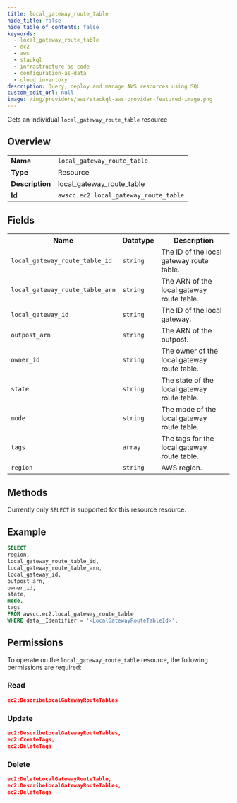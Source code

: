 ```yaml
---
title: local_gateway_route_table
hide_title: false
hide_table_of_contents: false
keywords:
  - local_gateway_route_table
  - ec2
  - aws
  - stackql
  - infrastructure-as-code
  - configuration-as-data
  - cloud inventory
description: Query, deploy and manage AWS resources using SQL
custom_edit_url: null
image: /img/providers/aws/stackql-aws-provider-featured-image.png
---
```

Gets an individual <code>local_gateway_route_table</code> resource

## Overview
<table><tbody>
<tr><td><b>Name</b></td><td><code>local_gateway_route_table</code></td></tr>
<tr><td><b>Type</b></td><td>Resource</td></tr>
<tr><td><b>Description</b></td><td>local_gateway_route_table</td></tr>
<tr><td><b>Id</b></td><td><code>awscc.ec2.local_gateway_route_table</code></td></tr>
</tbody></table>

## Fields
<table><tbody>
<tr><th>Name</th><th>Datatype</th><th>Description</th></tr>
<tr><td><code>local_gateway_route_table_id</code></td><td><code>string</code></td><td>The ID of the local gateway route table.</td></tr>
<tr><td><code>local_gateway_route_table_arn</code></td><td><code>string</code></td><td>The ARN of the local gateway route table.</td></tr>
<tr><td><code>local_gateway_id</code></td><td><code>string</code></td><td>The ID of the local gateway.</td></tr>
<tr><td><code>outpost_arn</code></td><td><code>string</code></td><td>The ARN of the outpost.</td></tr>
<tr><td><code>owner_id</code></td><td><code>string</code></td><td>The owner of the local gateway route table.</td></tr>
<tr><td><code>state</code></td><td><code>string</code></td><td>The state of the local gateway route table.</td></tr>
<tr><td><code>mode</code></td><td><code>string</code></td><td>The mode of the local gateway route table.</td></tr>
<tr><td><code>tags</code></td><td><code>array</code></td><td>The tags for the local gateway route table.</td></tr>
<tr><td><code>region</code></td><td><code>string</code></td><td>AWS region.</td></tr>

</tbody></table>

## Methods
Currently only <code>SELECT</code> is supported for this resource resource.

## Example
```sql
SELECT
region,
local_gateway_route_table_id,
local_gateway_route_table_arn,
local_gateway_id,
outpost_arn,
owner_id,
state,
mode,
tags
FROM awscc.ec2.local_gateway_route_table
WHERE data__Identifier = '<LocalGatewayRouteTableId>';
```

## Permissions

To operate on the <code>local_gateway_route_table</code> resource, the following permissions are required:

### Read
```json
ec2:DescribeLocalGatewayRouteTables
```

### Update
```json
ec2:DescribeLocalGatewayRouteTables,
ec2:CreateTags,
ec2:DeleteTags
```

### Delete
```json
ec2:DeleteLocalGatewayRouteTable,
ec2:DescribeLocalGatewayRouteTables,
ec2:DeleteTags
```

